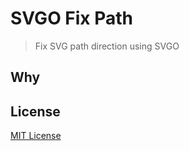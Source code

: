 # SVGO Fix Path

> Fix SVG path direction using SVGO

## Why


## License

[MIT License](./LICENSE)
